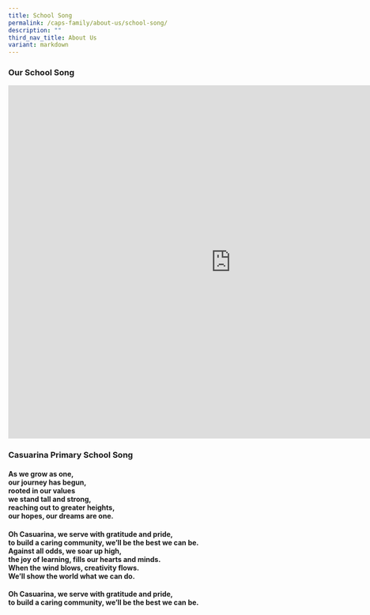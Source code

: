 ```yaml
---
title: School Song
permalink: /caps-family/about-us/school-song/
description: ""
third_nav_title: About Us
variant: markdown
---
```

<h3><strong>Our School Song</strong></h3>
<div class="iframe-wrapper">
<iframe height="715" width="900" allowfullscreen="true" frameborder="0" src="https://www.youtube.com/embed/TXKBBuoSMKA"></iframe>
</div>
<h3><strong>Casuarina Primary School Song</strong></h3>
<h4>As we grow as one,<br>our journey has begun,<br>rooted in our values<br>we stand tall and strong,<br>reaching out to greater heights,<br>our hopes, our dreams are one.</h4>
<h4>Oh Casuarina, we serve with gratitude and pride,<br>to build a caring community, we’ll be the best we can be.<br>Against all odds, we soar up high,<br>the joy of learning, fills our hearts and minds.<br>When the wind blows, creativity flows.<br>We’ll show the world what we can do.<br></h4>
<h4>Oh Casuarina, we serve with gratitude and pride,<br>to build a caring community, we’ll be the best we can be.<br></h4>
<p></p>